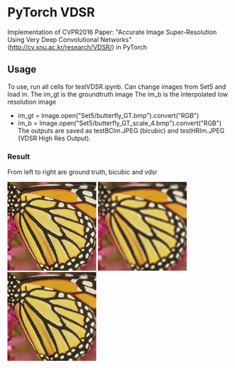# PyTorch VDSR
Implementation of CVPR2016 Paper: "Accurate Image Super-Resolution Using 
Very Deep Convolutional Networks"(http://cv.snu.ac.kr/research/VDSR/) in PyTorch

## Usage
To use, run all cells for testVDSR.ipynb. Can change images from Set5 and load in.
The im_gt is the groundtruth image
The im_b is the interpolated low resolution image
- im_gt = Image.open("Set5/butterfly_GT.bmp").convert("RGB")
- im_b = Image.open("Set5/butterfly_GT_scale_4.bmp").convert("RGB")
The outputs are saved as testBCIm.JPEG (bicubic) and testHRIm.JPEG (VDSR High Res Output).


### Result
From left to right are ground truth, bicubic and vdsr
<p>
  <img src='Set5/butterfly_GT.bmp' height='200' width='200'/>
  <img src='result/input.bmp' height='200' width='200'/>
  <img src='result/output.bmp' height='200' width='200'/>
</p>
